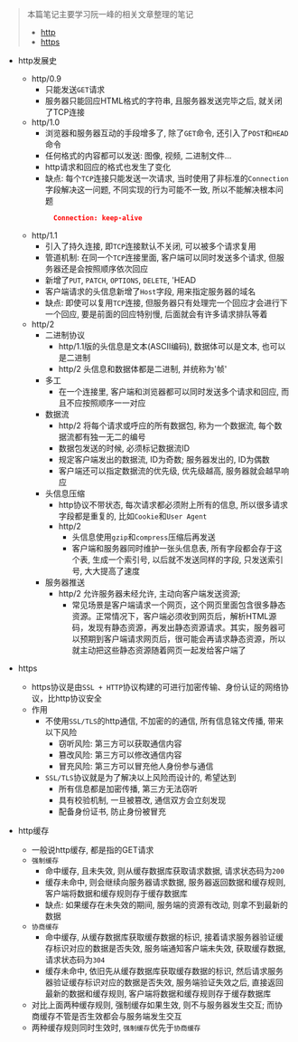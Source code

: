 > 本篇笔记主要学习阮一峰的相关文章整理的笔记
> - [http](https://www.ruanyifeng.com/blog/2016/08/http.html)
> - [https](https://www.ruanyifeng.com/blog/2014/02/ssl_tls.html)
- http发展史
  - http/0.9
    - 只能发送`GET`请求
    - 服务器只能回应HTML格式的字符串, 且服务器发送完毕之后, 就关闭了TCP连接
  - http/1.0
    - 浏览器和服务器互动的手段增多了, 除了`GET`命令, 还引入了`POST`和`HEAD`命令
    - 任何格式的内容都可以发送: 图像, 视频, 二进制文件...
    - http请求和回应的格式也发生了变化
    - 缺点: 每个`TCP`连接只能发送一次请求, 当时使用了非标准的`Connection`字段解决这一问题, 不同实现的行为可能不一致, 所以不能解决根本问题
      ```json
        Connection: keep-alive
      ```
  - http/1.1
    - 引入了持久连接, 即`TCP`连接默认不关闭, 可以被多个请求复用
    - 管道机制: 在同一个`TCP`连接里面, 客户端可以同时发送多个请求, 但服务器还是会按照顺序依次回应
    - 新增了`PUT`, `PATCH`, `OPTIONS`, `DELETE`, 'HEAD
    - 客户端请求的头信息新增了`Host`字段, 用来指定服务器的域名
    - 缺点: 即使可以复用`TCP`连接, 但服务器只有处理完一个回应才会进行下一个回应, 要是前面的回应特别慢, 后面就会有许多请求排队等着
  - http/2
    - 二进制协议
      - http/1.1版的头信息是文本(ASCII编码), 数据体可以是文本, 也可以是二进制
      - http/2 头信息和数据体都是二进制, 并统称为'帧'
    - 多工
      - 在一个连接里, 客户端和浏览器都可以同时发送多个请求和回应, 而且不应按照顺序一一对应
    - 数据流
      - http/2 将每个请求或呼应的所有数据包, 称为一个数据流, 每个数据流都有独一无二的编号
      - 数据包发送的时候, 必须标记数据流ID
      - 规定客户端发出的数据流, ID为奇数; 服务器发出的, ID为偶数
      - 客户端还可以指定数据流的优先级, 优先级越高, 服务器就会越早响应
    - 头信息压缩
      - http协议不带状态, 每次请求都必须附上所有的信息, 所以很多请求字段都是重复的, 比如`Cookie`和`User Agent`
      - http/2
        - 头信息使用`gzip`和`compress`压缩后再发送
        - 客户端和服务器同时维护一张头信息表, 所有字段都会存于这个表, 生成一个索引号, 以后就不发送同样的字段, 只发送索引号, 大大提高了速度
    - 服务器推送
      - http/2 允许服务器未经允许, 主动向客户端发送资源;
        - 常见场景是客户端请求一个网页，这个网页里面包含很多静态资源。正常情况下，客户端必须收到网页后，解析HTML源码，发现有静态资源，再发出静态资源请求。其实，服务器可以预期到客户端请求网页后，很可能会再请求静态资源，所以就主动把这些静态资源随着网页一起发给客户端了

- https
  - https协议是由`SSL + HTTP`协议构建的可进行加密传输、身份认证的网络协议，比http协议安全
  - 作用
    - 不使用`SSL/TLS`的http通信, 不加密的的通信, 所有信息铭文传播, 带来以下风险
      - 窃听风险: 第三方可以获取通信内容
      - 篡改风险: 第三方可以修改通信内容
      - 冒充风险: 第三方可以冒充他人身份参与通信
    - `SSL/TLS`协议就是为了解决以上风险而设计的, 希望达到
      - 所有信息都是加密传播, 第三方无法窃听
      - 具有校验机制, 一旦被篡改, 通信双方会立刻发现
      - 配备身份证书, 防止身份被冒充

- http缓存
  - 一般说http缓存, 都是指的GET请求
  - `强制缓存`
    - 命中缓存, 且未失效, 则从缓存数据库获取请求数据, 请求状态码为`200`
    - 缓存未命中, 则会继续向服务器请求数据, 服务器返回数据和缓存规则, 客户端将数据和缓存规则存于缓存数据库
    - 缺点: 如果缓存在未失效的期间, 服务端的资源有改动, 则拿不到最新的数据
  - `协商缓存`
    - 命中缓存, 从缓存数据库获取缓存数据的标识, 接着请求服务器验证缓存标识对应的数据是否失效, 服务端通知客户端未失效, 获取缓存数据, 请求状态码为`304`
    - 缓存未命中, 依旧先从缓存数据库获取缓存数据的标识, 然后请求服务器验证缓存标识对应的数据是否失效, 服务端验证失效之后, 直接返回最新的数据和缓存规则, 客户端将数据和缓存规则存于缓存数据库
  - 对比上面两种缓存规则, 强制缓存如果生效, 则不与服务器发生交互; 而协商缓存不管是否生效都会与服务端发生交互
  - 两种缓存规则同时生效时, `强制缓存`优先于`协商缓存`
